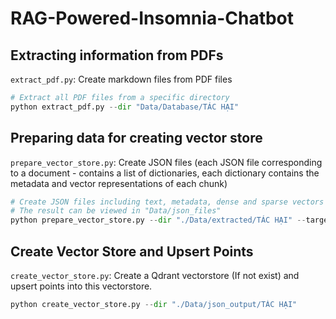 # RAG-Powered-Insomnia-Chatbot

## Extracting information from PDFs

``extract_pdf.py``: Create markdown files from PDF files

```python
# Extract all PDF files from a specific directory
python extract_pdf.py --dir "Data/Database/TÁC HẠI"
```


## Preparing data for creating vector store

```prepare_vector_store.py```: Create JSON files (each JSON file corresponding to a document - contains a list of dictionaries, each dictionary contains the metadata and vector representations of each chunk)

```python
# Create JSON files including text, metadata, dense and sparse vectors for all chunks created from a specific directory
# The result can be viewed in "Data/json_files"
python prepare_vector_store.py --dir "./Data/extracted/TÁC HẠI" --target_dir "./Data/json_output/TÁC HẠI"
```


## Create Vector Store and Upsert Points
```create_vector_store.py```: Create a Qdrant vectorstore (If not exist) and upsert points into this vectorstore.

```python
python create_vector_store.py --dir "./Data/json_output/TÁC HẠI"
```


